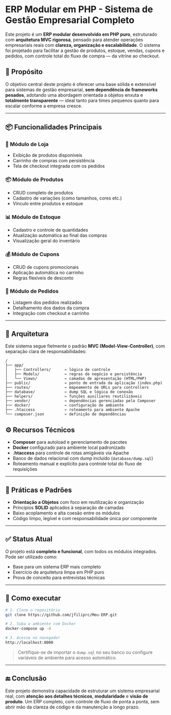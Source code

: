 # ERP Modular em PHP - Sistema de Gestão Empresarial Completo

Este projeto é um **ERP modular desenvolvido em PHP puro**, estruturado com **arquitetura MVC rigorosa**, pensado para atender operações empresariais reais com **clareza, organização e escalabilidade**. O sistema foi projetado para facilitar a gestão de produtos, estoque, vendas, cupons e pedidos, com controle total do fluxo de compra — da vitrine ao checkout.

## 🧠 Propósito

O objetivo central deste projeto é oferecer uma base sólida e extensível para sistemas de gestão empresarial, **sem dependência de frameworks pesados**, adotando uma abordagem orientada a objetos enxuta e **totalmente transparente** — ideal tanto para times pequenos quanto para escalar conforme a empresa cresce.

---

## 📦 Funcionalidades Principais

### 🏪 Módulo de Loja
- Exibição de produtos disponíveis
- Carrinho de compras com persistência
- Tela de checkout integrada com os pedidos

### 📦 Módulo de Produtos
- CRUD completo de produtos
- Cadastro de variações (como tamanhos, cores etc.)
- Vínculo entre produtos e estoque

### 📊 Módulo de Estoque
- Cadastro e controle de quantidades
- Atualização automática ao final das compras
- Visualização geral do inventário

### 💰 Módulo de Cupons
- CRUD de cupons promocionais
- Aplicação automática no carrinho
- Regras flexíveis de desconto

### 📑 Módulo de Pedidos
- Listagem dos pedidos realizados
- Detalhamento dos dados da compra
- Integração com checkout e carrinho

---

## 🧱 Arquitetura

Este sistema segue fielmente o padrão **MVC (Model-View-Controller)**, com separação clara de responsabilidades:

```
/
├── app/
│   ├── Controllers/      ← lógica de controle
│   ├── Models/           ← regras de negócio e persistência
│   └── Views/            ← camadas de apresentação (HTML/PHP)
├── public/               ← ponto de entrada da aplicação (index.php)
├── routes/               ← mapeamento de URLs para controllers
├── database/             ← dump SQL e lógica de conexão
├── helpers/              ← funções auxiliares reutilizáveis
├── vendor/               ← dependências gerenciadas pelo Composer
├── docker/               ← configuração de ambiente
├── .htaccess             ← roteamento para ambiente Apache
└── composer.json         ← definição de dependências
```

## ⚙️ Recursos Técnicos

- **Composer** para autoload e gerenciamento de pacotes
- **Docker** configurado para ambiente local padronizado
- **.htaccess** para controle de rotas amigáveis via Apache
- Banco de dados relacional com dump incluído (`database/dump.sql`)
- Roteamento manual e explícito para controle total do fluxo de requisições

---

## 🧪 Práticas e Padrões

- **Orientação a Objetos** com foco em reutilização e organização
- Princípios **SOLID** aplicados à separação de camadas
- Baixo acoplamento e alta coesão entre os módulos
- Código limpo, legível e com responsabilidade única por componente

---

## ✅ Status Atual

O projeto está **completo e funcional**, com todos os módulos integrados. Pode ser utilizado como:

- Base para um sistema ERP mais completo
- Exercício de arquitetura limpa em PHP puro
- Prova de conceito para entrevistas técnicas

---

## 🧭 Como executar

```bash
# 1. Clone o repositório
git clone https://github.com/jfiliprc/Meu-ERP.git

# 2. Suba o ambiente com Docker
docker-compose up -d

# 3. Acesse no navegador
http://localhost:8000
```

> Certifique-se de importar o `dump.sql` no seu banco ou configure variáveis de ambiente para acesso automático.

---

## 🔚 Conclusão

Este projeto demonstra capacidade de estruturar um sistema empresarial real, com **atenção aos detalhes técnicos**, **modularidade** e **visão de produto**. Um ERP completo, com controle de fluxo de ponta a ponta, sem abrir mão da clareza de código e da manutenção a longo prazo.